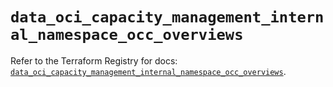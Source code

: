 # `data_oci_capacity_management_internal_namespace_occ_overviews`

Refer to the Terraform Registry for docs: [`data_oci_capacity_management_internal_namespace_occ_overviews`](https://registry.terraform.io/providers/hashicorp/oci/7.19.0/docs/data-sources/capacity_management_internal_namespace_occ_overviews).
